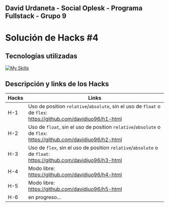 David Urdaneta - Social Oplesk - Programa Fullstack - Grupo 9
---

# Solución de Hacks #4

## Tecnologías utilizadas
[![My Skills](https://skillicons.dev/icons?i=html,css)](https://skillicons.dev)

## Descripción y links de los Hacks

|Hacks | Links | 
|----------|---------|
| H-1     | Uso de position `relative`/`absolute`, sin el uso de `float` o de `flex`:<br>https://github.com/davidjuo96/h1-html |
| H-2     | Uso de `float`, sin el uso de position `relative`/`absolute` o de `flex`:<br>https://github.com/davidjuo96/h2-html |
| H-3     | Uso de `flex`, sin el uso de position `relative`/`absolute` o de `float`:<br>https://github.com/davidjuo96/h3-html | 
| H-4     | Modo libre:<br>https://github.com/davidjuo96/h4-html |
| H-5     | Modo libre:<br>https://github.com/davidjuo96/h5-html |
| H-6     | en progreso... |
